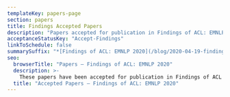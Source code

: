 ```yaml
---
templateKey: papers-page
section: papers
title: Findings Accepted Papers
description: "Papers accepted for publication in Findings of ACL: EMNLP 2020"
acceptanceStatusKey: "Accept-Findings"
linkToSchedule: false
summarySuffix: "*[Findings of ACL: EMNLP 2020](/blog/2020-04-19-findings-of-emnlp.md)*"
seo:
  browserTitle: "Papers – Findings of ACL: EMNLP 2020"
  description: >-
    These papers have been accepted for publication in Findings of ACL
  title: "Accepted Papers – Findings of ACL: EMNLP 2020"
---
```


